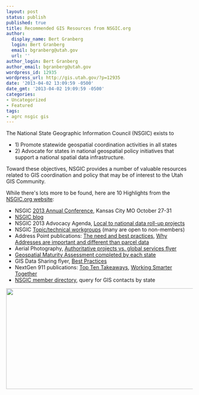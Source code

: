 ```yaml
---
layout: post
status: publish
published: true
title: Recommended GIS Resources from NSGIC.org
author:
  display_name: Bert Granberg
  login: Bert Granberg
  email: bgranberg@utah.gov
  url: ''
author_login: Bert Granberg
author_email: bgranberg@utah.gov
wordpress_id: 12935
wordpress_url: http://gis.utah.gov/?p=12935
date: '2013-04-02 13:09:59 -0500'
date_gmt: '2013-04-02 19:09:59 -0500'
categories:
- Uncategorized
- Featured
tags:
- agrc nsgic gis
---
```

<p>The National State Geographic Information Council (NSGIC) exists to </p>
<ul>
<li>1) Promote statewide geospatial coordination activities in all states </li>
<li>2) Advocate for states in national geospatial policy initiatives that support a national spatial data infrastructure. </li>
</ul>
<p>Toward these objectives, NSGIC provides a number of valuable resources related to GIS coordination and policy that may be of interest to the Utah GIS Community.</p>
<p>While there's lots more to be found, here are 10 Highlights from the <a href="http://nsgic.org">NSGIC.org website</a>:</p>
<ul>
<li>NSGIC <a href="http://www.nsgic.org/upcoming-conferences">2013 Annual Conference</a>, Kansas City MO October 27-31	</li>
<li><a href="http://www.nsgic.org/blog/">NSGIC blog</a></li>
<li>NSGIC 2013 Advocacy Agenda, <a href="http://www.nsgic.org/public_resources/NSGIC_Advocacy_Agenda_101712.pdf">Local to national data roll-up projects</a></li>
<li>NSGIC <a href="http://www.nsgic.org/work-groups">Topic/technical workgroups</a> (many are open to non-members)</li>
<li>Address Point publications: <a href="http://www.nsgic.org/public_resources/Addresses_FTN_032210.pdf">The need and best practices</a>, <a href="http://nsgic.org/public_resources/Address_Points_FTN_Brochure_050311_Final.pdf">Why Addresses are important and different than parcel data</a></li>
<li>Aerial Photography, <a href="http://www.nsgic.org/public_resources/NSGIC_Justifying_Cost_of_Imagery_102612_Final.pdf">Authoritative projects vs. global services flyer</a></li>
<li><a href="http://www.nsgic.org/geospatial-maturity-assessment">Geospatial Maturity Assessment completed by each state</a></li>
<li>GIS Data Sharing flyer, <a href="http://www.nsgic.org/public_resources/NSGIC_Data_Sharing_Guidelines_120211_Final.pdf">Best Practices</a></li>
<li>NextGen 911 publications: <a href="http://nsgic.org/public_resources/NG_9-1-1_Top_Ten_State_Coordinator_081811_Final.pdf">Top Ten Takeaways</a>, <a href="http://nsgic.org/public_resources/Working_Smarter_Together_NENA_NAPSG_NSGIC_081211_FINAL.pdf">Working Smarter Together</a></li>
<li><a href="https://netforum.avectra.com/eweb/DynamicPage.aspx?Site=NSGIC&WebCode=IndSearch">NSGIC member directory</a>, query for GIS contacts by state</li>
</ul>
<p><img alt="" src="http://www.nsgic.org/public_resources/Large_Logo_1321304002.jpg" class="aligncenter" width="697" height="272" /></p>
